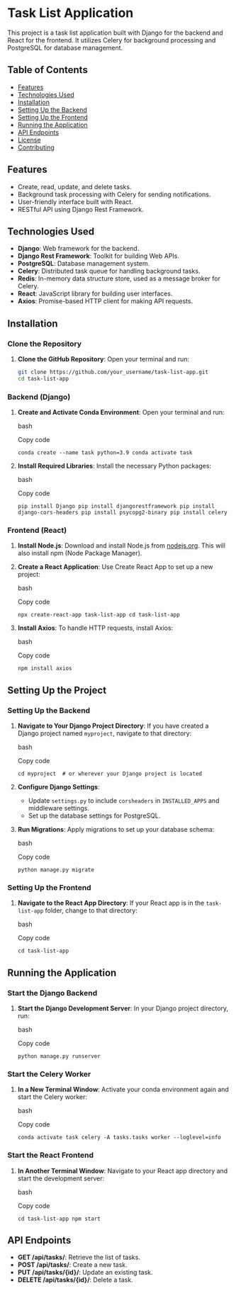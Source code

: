# Task List Application

This project is a task list application built with Django for the backend and React for the frontend. It utilizes Celery for background processing and PostgreSQL for database management.

## Table of Contents

- [Features](#features)
- [Technologies Used](#technologies-used)
- [Installation](#installation)
- [Setting Up the Backend](#setting-up-the-backend)
- [Setting Up the Frontend](#setting-up-the-frontend)
- [Running the Application](#running-the-application)
- [API Endpoints](#api-endpoints)
- [License](#license)
- [Contributing](#contributing)

## Features

- Create, read, update, and delete tasks.
- Background task processing with Celery for sending notifications.
- User-friendly interface built with React.
- RESTful API using Django Rest Framework.

## Technologies Used

- **Django**: Web framework for the backend.
- **Django Rest Framework**: Toolkit for building Web APIs.
- **PostgreSQL**: Database management system.
- **Celery**: Distributed task queue for handling background tasks.
- **Redis**: In-memory data structure store, used as a message broker for Celery.
- **React**: JavaScript library for building user interfaces.
- **Axios**: Promise-based HTTP client for making API requests.

## Installation

### Clone the Repository

1. **Clone the GitHub Repository**:
   Open your terminal and run:
   ```bash
   git clone https://github.com/your_username/task-list-app.git
   cd task-list-app

### Backend (Django)

1.  **Create and Activate Conda Environment**: Open your terminal and run:

    bash

    Copy code

    `conda create --name task python=3.9
    conda activate task`

2.  **Install Required Libraries**: Install the necessary Python packages:

    bash

    Copy code

    `pip install Django
    pip install djangorestframework
    pip install django-cors-headers
    pip install psycopg2-binary
    pip install celery`

### Frontend (React)

1.  **Install Node.js**: Download and install Node.js from [nodejs.org](https://nodejs.org/). This will also install npm (Node Package Manager).

2.  **Create a React Application**: Use Create React App to set up a new project:

    bash

    Copy code

    `npx create-react-app task-list-app
    cd task-list-app`

3.  **Install Axios**: To handle HTTP requests, install Axios:

    bash

    Copy code

    `npm install axios`

Setting Up the Project
----------------------

### Setting Up the Backend

1.  **Navigate to Your Django Project Directory**: If you have created a Django project named `myproject`, navigate to that directory:

    bash

    Copy code

    `cd myproject  # or wherever your Django project is located`

2.  **Configure Django Settings**:

    -   Update `settings.py` to include `corsheaders` in `INSTALLED_APPS` and middleware settings.
    -   Set up the database settings for PostgreSQL.
3.  **Run Migrations**: Apply migrations to set up your database schema:

    bash

    Copy code

    `python manage.py migrate`

### Setting Up the Frontend

1.  **Navigate to the React App Directory**: If your React app is in the `task-list-app` folder, change to that directory:

    bash

    Copy code

    `cd task-list-app`

Running the Application
-----------------------

### Start the Django Backend

1.  **Start the Django Development Server**: In your Django project directory, run:

    bash

    Copy code

    `python manage.py runserver`

### Start the Celery Worker

1.  **In a New Terminal Window**: Activate your conda environment again and start the Celery worker:

    bash

    Copy code

    `conda activate task
    celery -A tasks.tasks worker --loglevel=info`

### Start the React Frontend

1.  **In Another Terminal Window**: Navigate to your React app directory and start the development server:

    bash

    Copy code

    `cd task-list-app
    npm start`

API Endpoints
-------------

-   **GET /api/tasks/**: Retrieve the list of tasks.
-   **POST /api/tasks/**: Create a new task.
-   **PUT /api/tasks/{id}/**: Update an existing task.
-   **DELETE /api/tasks/{id}/**: Delete a task.
